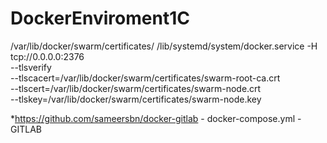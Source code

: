 # DockerEnviroment1C
/var/lib/docker/swarm/certificates/
/lib/systemd/system/docker.service
      -H tcp://0.0.0.0:2376 \
      --tlsverify \
      --tlscacert=/var/lib/docker/swarm/certificates/swarm-root-ca.crt \
      --tlscert=/var/lib/docker/swarm/certificates/swarm-node.crt \
      --tlskey=/var/lib/docker/swarm/certificates/swarm-node.key

*https://github.com/sameersbn/docker-gitlab - docker-compose.yml -GITLAB
